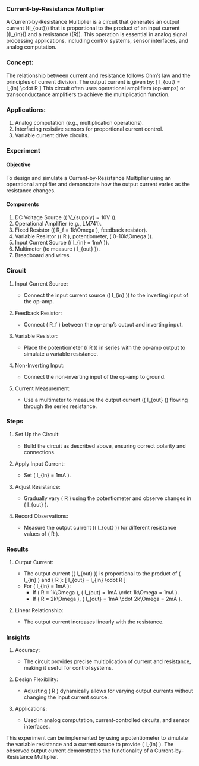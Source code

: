 ### Current-by-Resistance Multiplier

A Current-by-Resistance Multiplier is a circuit that generates an output current (\(I_{out}\)) that is proportional to the product of an input current (\(I_{in}\)) and a resistance (\(R\)). This operation is essential in analog signal processing applications, including control systems, sensor interfaces, and analog computation.

### Concept:

The relationship between current and resistance follows Ohm’s law and the principles of current division. The output current is given by:
\[
I_{out} = I_{in} \cdot R
\]
This circuit often uses operational amplifiers (op-amps) or transconductance amplifiers to achieve the multiplication function.

### Applications:

1. Analog computation (e.g., multiplication operations).
2. Interfacing resistive sensors for proportional current control.
3. Variable current drive circuits.

### Experiment

#### Objective

To design and simulate a Current-by-Resistance Multiplier using an operational amplifier and demonstrate how the output current varies as the resistance changes.

#### Components

1. DC Voltage Source (\( V_{supply} = 10V \)).
2. Operational Amplifier (e.g., LM741).
3. Fixed Resistor (\( R_f = 1k\Omega \), feedback resistor).
4. Variable Resistor (\( R \), potentiometer, \( 0-10k\Omega \)).
5. Input Current Source (\( I_{in} = 1mA \)).
6. Multimeter (to measure \( I_{out} \)).
7. Breadboard and wires.

### Circuit

1. Input Current Source:
   - Connect the input current source (\( I_{in} \)) to the inverting input of the op-amp.

2. Feedback Resistor:
   - Connect \( R_f \) between the op-amp’s output and inverting input.

3. Variable Resistor:
   - Place the potentiometer (\( R \)) in series with the op-amp output to simulate a variable resistance.

4. Non-Inverting Input:
   - Connect the non-inverting input of the op-amp to ground.

5. Current Measurement:
   - Use a multimeter to measure the output current (\( I_{out} \)) flowing through the series resistance.

### Steps

1. Set Up the Circuit:
   - Build the circuit as described above, ensuring correct polarity and connections.

2. Apply Input Current:
   - Set \( I_{in} = 1mA \).

3. Adjust Resistance:
   - Gradually vary \( R \) using the potentiometer and observe changes in \( I_{out} \).

4. Record Observations:
   - Measure the output current (\( I_{out} \)) for different resistance values of \( R \).

### Results

1. Output Current:
   - The output current (\( I_{out} \)) is proportional to the product of \( I_{in} \) and \( R \):
     \[
     I_{out} = I_{in} \cdot R
     \]
   - For \( I_{in} = 1mA \):
     - If \( R = 1k\Omega \), \( I_{out} = 1mA \cdot 1k\Omega = 1mA \).
     - If \( R = 2k\Omega \), \( I_{out} = 1mA \cdot 2k\Omega = 2mA \).

2. Linear Relationship:
   - The output current increases linearly with the resistance.

### Insights

1. Accuracy:
   - The circuit provides precise multiplication of current and resistance, making it useful for control systems.

2. Design Flexibility:
   - Adjusting \( R \) dynamically allows for varying output currents without changing the input current source.

3. Applications:
   - Used in analog computation, current-controlled circuits, and sensor interfaces.

This experiment can be implemented by using a potentiometer to simulate the variable resistance and a current source to provide \( I_{in} \). The observed output current demonstrates the functionality of a Current-by-Resistance Multiplier.
